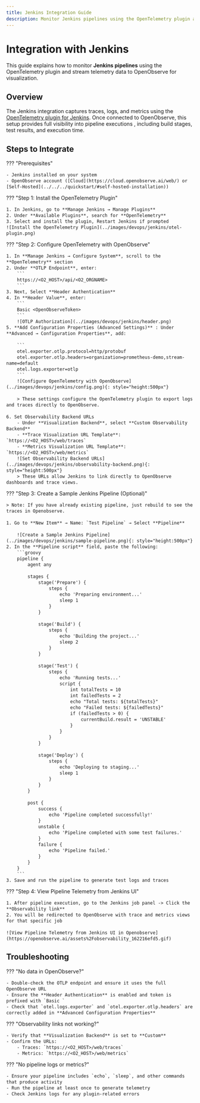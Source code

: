 ```yaml
---
title: Jenkins Integration Guide  
description: Monitor Jenkins pipelines using the OpenTelemetry plugin and visualize traces, metrics, and logs in OpenObserve.
---
```


# Integration with Jenkins

This guide explains how to monitor **Jenkins pipelines** using the OpenTelemetry plugin and stream telemetry data to OpenObserve for visualization.

## Overview

The Jenkins integration captures traces, logs, and metrics using the [OpenTelemetry plugin for Jenkins](https://plugins.jenkins.io/opentelemetry/). Once connected to OpenObserve, this setup provides full visibility into pipeline executions , including build stages, test results, and execution time.

## Steps to Integrate

??? "Prerequisites"

    - Jenkins installed on your system
    - OpenObserve account ([Cloud](https://cloud.openobserve.ai/web/) or [Self-Hosted](../../../quickstart/#self-hosted-installation))

??? "Step 1: Install the OpenTelemetry Plugin"

    1. In Jenkins, go to **Manage Jenkins → Manage Plugins**
    2. Under **Available Plugins**, search for **OpenTelemetry**
    3. Select and install the plugin, Restart Jenkins if prompted
    ![Install the OpenTelemetry Plugin](../images/devops/jenkins/otel-plugin.png)


??? "Step 2: Configure OpenTelemetry with OpenObserve"

    1. In **Manage Jenkins → Configure System**, scroll to the **OpenTelemetry** section
    2. Under **OTLP Endpoint**, enter:
        ```
        https://<O2_HOST>/api/<O2_ORGNAME>
        ```
    3. Next, Select **Header Authentication**
    4. In **Header Value**, enter:
        ```
        Basic <OpenObserveToken>
        ```
        ![OTLP Authorization](../images/devops/jenkins/header.png)
    5. **Add Configuration Properties (Advanced Settings)** : Under **Advanced → Configuration Properties**, add:

        ```
        otel.exporter.otlp.protocol=http/protobuf
        otel.exporter.otlp.headers=organization=prometheus-demo,stream-name=default
        otel.logs.exporter=otlp
        ```
        ![Configure OpenTelemetry with OpenObserve](../images/devops/jenkins/config.png){: style="height:500px"}

        > These settings configure the OpenTelemetry plugin to export logs and traces directly to OpenObserve.

    6. Set Observability Backend URLs
        - Under **Visualization Backend**, select **Custom Observability Backend**
        - **Trace Visualization URL Template**: `https://<O2_HOST>/web/traces`
        - **Metrics Visualization URL Template**: `https://<O2_HOST>/web/metrics`
        ![Set Observability Backend URLs](../images/devops/jenkins/observability-backend.png){: style="height:500px"}
        > These URLs allow Jenkins to link directly to OpenObserve dashboards and trace views.

??? "Step 3: Create a Sample Jenkins Pipeline (Optional)"

    > Note: If you have already existing pipeline, just rebuild to see the traces in Openobserve.

    1. Go to **New Item** → Name: `Test Pipeline` → Select **Pipeline**

        ![Create a Sample Jenkins Pipeline](../images/devops/jenkins/sample-pipeline.png){: style="height:500px"}
    2. In the **Pipeline script** field, paste the following:
        ```groovy
        pipeline {
            agent any

            stages {
                stage('Prepare') {
                    steps {
                        echo 'Preparing environment...'
                        sleep 1
                    }
                }

                stage('Build') {
                    steps {
                        echo 'Building the project...'
                        sleep 2
                    }
                }

                stage('Test') {
                    steps {
                        echo 'Running tests...'
                        script {
                            int totalTests = 10
                            int failedTests = 2
                            echo "Total tests: ${totalTests}"
                            echo "Failed tests: ${failedTests}"
                            if (failedTests > 0) {
                                currentBuild.result = 'UNSTABLE'
                            }
                        }
                    }
                }

                stage('Deploy') {
                    steps {
                        echo 'Deploying to staging...'
                        sleep 1
                    }
                }
            }

            post {
                success {
                    echo 'Pipeline completed successfully!'
                }
                unstable {
                    echo 'Pipeline completed with some test failures.'
                }
                failure {
                    echo 'Pipeline failed.'
                }
            }
        }
        ```
    3. Save and run the pipeline to generate test logs and traces

??? "Step 4: View Pipeline Telemetry from Jenkins UI"

    1. After pipeline execution, go to the Jenkins job panel -> Click the **Observability link**
    2. You will be redirected to OpenObserve with trace and metrics views for that specific job

    ![View Pipeline Telemetry from Jenkins UI in Openobserve](https://openobserve.ai/assets%2Fobservability_162216efd5.gif)

## Troubleshooting

??? "No data in OpenObserve?"

    - Double-check the OTLP endpoint and ensure it uses the full OpenObserve URL
    - Ensure the **Header Authentication** is enabled and token is prefixed with `Basic `
    - Check that `otel.logs.exporter` and `otel.exporter.otlp.headers` are correctly added in **Advanced Configuration Properties**

??? "Observability links not working?"

    - Verify that **Visualization Backend** is set to **Custom**
    - Confirm the URLs:
        - Traces: `https://<O2_HOST>/web/traces`
        - Metrics: `https://<O2_HOST>/web/metrics`


??? "No pipeline logs or metrics?"

    - Ensure your pipeline includes `echo`, `sleep`, and other commands that produce activity
    - Run the pipeline at least once to generate telemetry
    - Check Jenkins logs for any plugin-related errors
